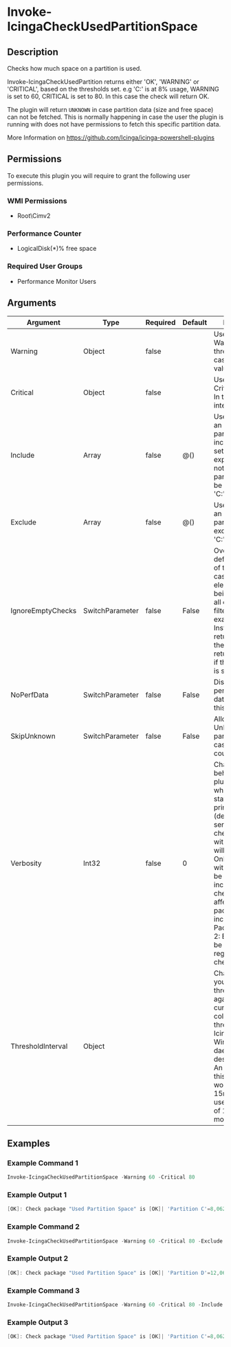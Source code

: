
# Invoke-IcingaCheckUsedPartitionSpace

## Description

Checks how much space on a partition is used.

Invoke-IcingaCheckUsedPartition returns either 'OK', 'WARNING' or 'CRITICAL', based on the thresholds set.
e.g 'C:' is at 8% usage, WARNING is set to 60, CRITICAL is set to 80. In this case the check will return OK.

The plugin will return `UNKNOWN` in case partition data (size and free space) can not be fetched. This is
normally happening in case the user the plugin is running with does not have permissions to fetch this
specific partition data.

More Information on https://github.com/Icinga/icinga-powershell-plugins

## Permissions

To execute this plugin you will require to grant the following user permissions.

### WMI Permissions

* Root\Cimv2

### Performance Counter

* LogicalDisk(*)\% free space

### Required User Groups

* Performance Monitor Users

## Arguments

| Argument | Type | Required | Default | Description |
| ---      | ---  | ---      | ---     | ---         |
| Warning | Object | false |  | Used to specify a Warning threshold. In this case an integer value. |
| Critical | Object | false |  | Used to specify a Critical threshold. In this case an integer value. |
| Include | Array | false | @() | Used to specify an array of partitions to be included. If not set, the check expects that all not excluded partitions should be checked. e.g. 'C:\','D:\' |
| Exclude | Array | false | @() | Used to specify an array of partitions to be excluded. e.g. 'C:\','D:\' |
| IgnoreEmptyChecks | SwitchParameter | false | False | Overrides the default behaviour of the plugin in case no check element is left for being checked (if all elements are filtered out for example). Instead of returning `Unknown` the plugin will return `Ok` instead if this argument is set. |
| NoPerfData | SwitchParameter | false | False | Disables the performance data output of this plugin |
| SkipUnknown | SwitchParameter | false | False | Allows to set Unknown partitions to Ok in case no metrics could be loaded. |
| Verbosity | Int32 | false | 0 | Changes the behavior of the plugin output which check states are printed: 0 (default): Only service checks/packages with state not OK will be printed 1: Only services with not OK will be printed including OK checks of affected check packages including Package config 2: Everything will be printed regardless of the check state |
| ThresholdInterval | Object |  |  | Change the value your defined threshold checks against from the current value to a collected time threshold of the Icinga for Windows daemon, as described [here](https://icinga.com/docs/icinga-for-windows/latest/doc/service/10-Register-Service-Checks/). An example for this argument would be 1m or 15m which will use the average of 1m or 15m for monitoring. |

## Examples

### Example Command 1

```powershell
Invoke-IcingaCheckUsedPartitionSpace -Warning 60 -Critical 80
```

### Example Output 1

```powershell
[OK]: Check package "Used Partition Space" is [OK]| 'Partition C'=8,06204986572266%;60;;0;100 'Partition D'=12,06204736572266%;60;;0;100 'Partition K'=19,062047896572266%;60;;0;100
```

### Example Command 2

```powershell
Invoke-IcingaCheckUsedPartitionSpace -Warning 60 -Critical 80 -Exclude "C:\"
```

### Example Output 2

```powershell
[OK]: Check package "Used Partition Space" is [OK]| 'Partition D'=12,06204736572266%;60;;0;100 'Partition K'=19,062047896572266%;60;;0;100
```

### Example Command 3

```powershell
Invoke-IcingaCheckUsedPartitionSpace -Warning 60 -Critical 80 -Include "C:\"
```

### Example Output 3

```powershell
[OK]: Check package "Used Partition Space" is [OK]| 'Partition C'=8,06204986572266%;60;;0;100
```
